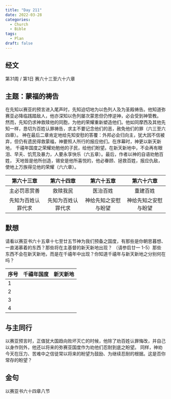 ```yaml
---
title: "Day 211"
date: 2022-03-28
categories:
  - Church
  - Bible
tags:
  - Plan
draft: false
---
```


## 经文
第31周 / 第1日 赛六十三至六十六章

## 主题：蒙福的祷告
在先知以赛亚的预言进入尾声时，先知迫切地为以色列人及为圣殿祷告。他知道弥赛亚必降临践踏敌人，他亦深知以色列屡次蒙恩但仍悖逆神，必会受到神管教。
然而，先知仍求神救赎他的同胞，为他的荣耀重新塑造他们。他如同摩西及其他先知一样，恳切为百姓认罪祷告，求主不要记念他们的恶，赦免他们的罪（六三至六四章）。
神在最后二章肯定地给先知安慰的答覆：外邦必会归向主，犹大因不信被弃，但仍有遗民得救蒙福，神要照人所行的报应他们。在序幕时，神更以新天新地，
千禧年国度之荣耀劝勉他的子民，给他们盼望。在新天新地中，不会再有眼泪、早夭、饥荒及暴力，人要永享快乐（六五章）。最后，作者以神的自语劝勉百姓，
天地皆是他所创造，锡安是他所喜悦的，他必眷顾、拯救百姓，报应仇敌，使地上万族得见他的荣耀（六六章）。

|    第六十三章    |    第六十四章     |    第六十五章    |    第六十六章    |
|:-----------:|:------------:|:-----------:|:-----------:|
|   主必罚恶赏善    |     救赎我民     |    医治百姓     |    重建百姓     |
|  先知为百姓认罪代求  |  先知为百姓认罪代求   | 神给先知之安慰与盼望  | 神给先知之安慰与盼望  |

## 默想
请看以赛亚书六十五章十七至廿五节神为我们预备之国度，有那些是你朝思暮想、一直渴慕着的东西？那些将在主基督的新天新地出现？
（请参启廿一  1-5）那些东西不会在新天新地，而是在千禧年中出现？你知道千禧年与新天新地之分别何在吗？

| 序号| **千禧年国度** | **新天新地** |
|---|-----------| -------- |
| 1  |           |           |
| 2  |           |           |
| 3  |           |           |
| 4  |           |           |

## 与主同行
以赛亚预言时，正值犹大国趋向败坏灭亡的时候，他除了劝百姓认罪悔改，并自己以身作则外，他还以将来的弥赛亚国度作为劝他们忍耐到底之盼望。
同样，神劝今天在压力、苦难中之信徒常以将来的盼望为鼓励、为继续忍耐的根据。这是否你常存的盼望？

## 金句
以赛亚书六十四章八节

[comment]: <> (## 附录)

